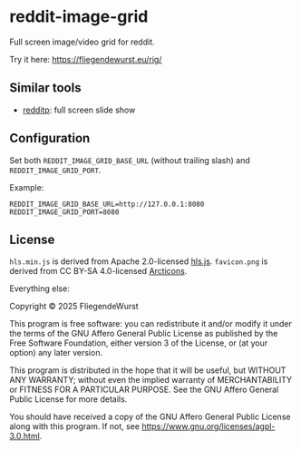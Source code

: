 reddit-image-grid
=================

Full screen image/video grid for reddit.

Try it here: https://fliegendewurst.eu/rig/

## Similar tools

- [redditp](https://github.com/ubershmekel/redditp): full screen slide show

## Configuration

Set both `REDDIT_IMAGE_GRID_BASE_URL` (without trailing slash) and `REDDIT_IMAGE_GRID_PORT`.

Example: 

```
REDDIT_IMAGE_GRID_BASE_URL=http://127.0.0.1:8080
REDDIT_IMAGE_GRID_PORT=8080
```

## License

`hls.min.js` is derived from Apache 2.0-licensed [hls.js](https://github.com/video-dev/hls.js/).
`favicon.png` is derived from CC BY-SA 4.0-licensed [Arcticons](https://github.com/Arcticons-Team/Arcticons).

Everything else:

Copyright © 2025 FliegendeWurst

This program is free software: you can redistribute it and/or modify
it under the terms of the GNU Affero General Public License as
published by the Free Software Foundation, either version 3 of the
License, or (at your option) any later version.

This program is distributed in the hope that it will be useful,
but WITHOUT ANY WARRANTY; without even the implied warranty of
MERCHANTABILITY or FITNESS FOR A PARTICULAR PURPOSE.  See the
GNU Affero General Public License for more details.

You should have received a copy of the GNU Affero General Public License
along with this program.  If not, see <https://www.gnu.org/licenses/agpl-3.0.html>.
